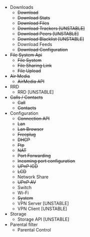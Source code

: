 - Downloads
    - ~~Download~~
    - ~~Download Stats~~
    - ~~Download Files~~
    - ~~Download Trackers [UNSTABLE]~~
    - ~~Download Peers [UNSTABLE]~~
    - ~~Download Blacklist [UNSTABLE]~~
    - Download Feeds
    - ~~Download Configuration~~
- ~~File System Api~~
    - ~~File System~~
    - ~~File Sharing Link~~
    - ~~File Upload~~
- ~~Air Media~~
    - ~~AirMedia API~~
- RRD
    - RRD [UNSTABLE]
- ~~Calls / Contacts~~
    - ~~Call~~
    - ~~Contacts~~
- Configuration
    - ~~Connection API~~
    - ~~Lan~~
    - ~~Lan Browser~~
    - ~~Freeplug~~
    - ~~DHCP~~
    - ~~Ftp~~
    - ~~NAT~~
    - ~~Port Forwarding~~
    - ~~Incoming port configuration~~
    - ~~UPnP IGD~~
    - ~~LCD~~
    - Network Share
    - ~~UPnP AV~~
    - Switch
    - Wi-Fi
    - ~~System~~
    - VPN Server [UNSTABLE]
    - VPN Client [UNSTABLE]
- Storage
    - Storage API [UNSTABLE]
- Parental filter
    - Parental Control